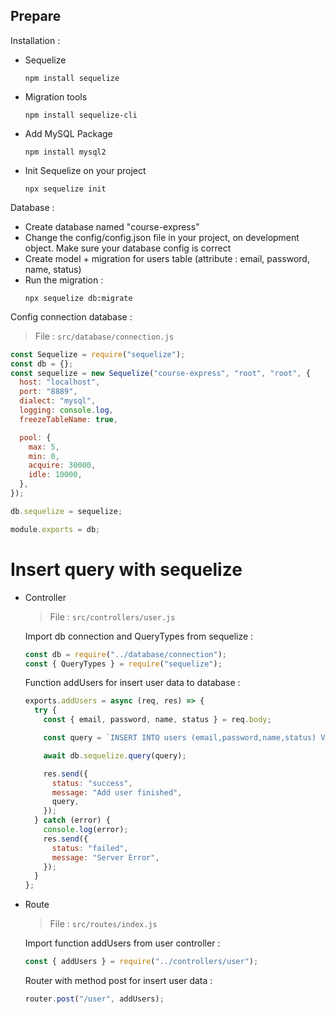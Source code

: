 ## Prepare

Installation :

- Sequelize
  ```text
  npm install sequelize
  ```
- Migration tools
  ```text
  npm install sequelize-cli
  ```
- Add MySQL Package
  ```text
  npm install mysql2
  ```
- Init Sequelize on your project
  ```text
  npx sequelize init
  ```

Database :

- Create database named "course-express"
- Change the config/config.json file in your project, on development object. Make sure your database config is correct
- Create model + migration for users table (attribute : email, password, name, status)
- Run the migration :
  ```text
  npx sequelize db:migrate
  ```

Config connection database :

> File : `src/database/connection.js`

```javascript
const Sequelize = require("sequelize");
const db = {};
const sequelize = new Sequelize("course-express", "root", "root", {
  host: "localhost",
  port: "8889",
  dialect: "mysql",
  logging: console.log,
  freezeTableName: true,

  pool: {
    max: 5,
    min: 0,
    acquire: 30000,
    idle: 10000,
  },
});

db.sequelize = sequelize;

module.exports = db;
```

# Insert query with sequelize

- Controller

  > File : `src/controllers/user.js`

  Import db connection and QueryTypes from sequelize :

  ```javascript
  const db = require("../database/connection");
  const { QueryTypes } = require("sequelize");
  ```

  Function addUsers for insert user data to database :

  ```javascript
  exports.addUsers = async (req, res) => {
    try {
      const { email, password, name, status } = req.body;

      const query = `INSERT INTO users (email,password,name,status) VALUES ('${email}','${password}','${name}','${status}')`;

      await db.sequelize.query(query);

      res.send({
        status: "success",
        message: "Add user finished",
        query,
      });
    } catch (error) {
      console.log(error);
      res.send({
        status: "failed",
        message: "Server Error",
      });
    }
  };
  ```

* Route

  > File : `src/routes/index.js`

  Import function addUsers from user controller :

  ```javascript
  const { addUsers } = require("../controllers/user");
  ```

  Router with method post for insert user data :

  ```javascript
  router.post("/user", addUsers);
  ```
